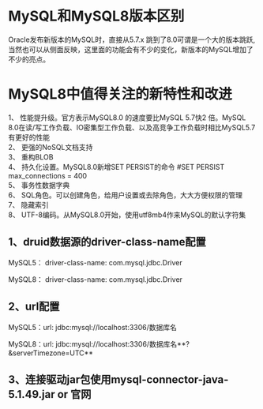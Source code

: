 # MySQL和MySQL8版本区别
Oracle发布新版本的MySQL时，直接从5.7.x 跳到了8.0可谓是一个大的版本跳跃,当然也可以从侧面反映，这里面的功能会有不少的变化，新版本的MySQL增加了不少的亮点。

# MySQL8中值得关注的新特性和改进
  1、 性能提升级。官方表示MySQL8.0 的速度要比MySQL 5.7快2 倍。MySQL 8.0在读/写工作负载、IO密集型工作负载、以及高竞争工作负载时相比MySQL5.7有更好的性能  
  2、 更强的NoSQL文档支持  
  3、 重构BLOB  
  4、 持久化设置。MySQL8.0新增SET PERSIST的命令 #SET PERSIST max_connections = 400  
  5、 事务性数据字典  
  6、 SQL角色。可以创建角色，给用户设置或去除角色，大大方便权限的管理    
  7、 隐藏索引   
  8、 UTF-8编码。从MySQL8.0开始，使用utf8mb4作来MySQL的默认字符集  

## 1、druid数据源的driver-class-name配置
MySQL5： driver-class-name: com.mysql.jdbc.Driver

MySQL8： driver-class-name: com.mysql.jdbc.Driver

## 2、url配置
MySQL5：url: jdbc:mysql://localhost:3306/数据库名

MySQL8：url: jdbc:mysql://localhost:3306/数据库名**?&serverTimezone=UTC**

## 3、连接驱动jar包使用mysql-connector-java-5.1.49.jar or 官网
